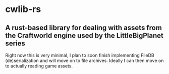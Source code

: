 # cwlib-rs
## A rust-based library for dealing with assets from the Craftworld engine used by the LittleBigPlanet series

Right now this is very minimal, I plan to soon finish implementing FileDB (de)serialization and will move on to file archives. Ideally I can then move on to actually reading game assets.
